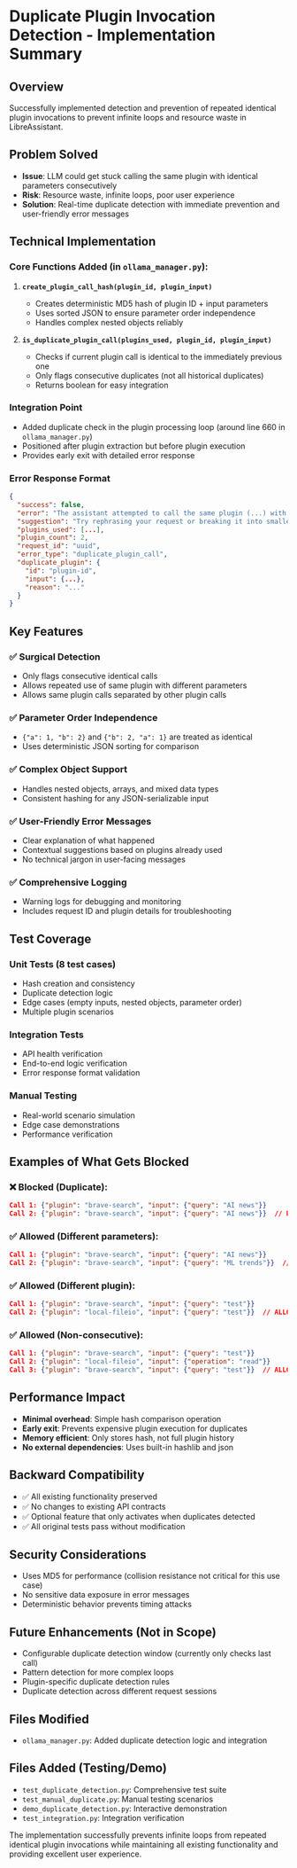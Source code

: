 # Duplicate Plugin Invocation Detection - Implementation Summary

## Overview
Successfully implemented detection and prevention of repeated identical plugin invocations to prevent infinite loops and resource waste in LibreAssistant.

## Problem Solved
- **Issue**: LLM could get stuck calling the same plugin with identical parameters consecutively
- **Risk**: Resource waste, infinite loops, poor user experience
- **Solution**: Real-time duplicate detection with immediate prevention and user-friendly error messages

## Technical Implementation

### Core Functions Added (in `ollama_manager.py`):

1. **`create_plugin_call_hash(plugin_id, plugin_input)`**
   - Creates deterministic MD5 hash of plugin ID + input parameters
   - Uses sorted JSON to ensure parameter order independence
   - Handles complex nested objects reliably

2. **`is_duplicate_plugin_call(plugins_used, plugin_id, plugin_input)`**
   - Checks if current plugin call is identical to the immediately previous one
   - Only flags consecutive duplicates (not all historical duplicates)
   - Returns boolean for easy integration

### Integration Point
- Added duplicate check in the plugin processing loop (around line 660 in `ollama_manager.py`)
- Positioned after plugin extraction but before plugin execution
- Provides early exit with detailed error response

### Error Response Format
```json
{
  "success": false,
  "error": "The assistant attempted to call the same plugin (...) with identical parameters consecutively...",
  "suggestion": "Try rephrasing your request or breaking it into smaller, more specific tasks.",
  "plugins_used": [...],
  "plugin_count": 2,
  "request_id": "uuid",
  "error_type": "duplicate_plugin_call",
  "duplicate_plugin": {
    "id": "plugin-id",
    "input": {...},
    "reason": "..."
  }
}
```

## Key Features

### ✅ Surgical Detection
- Only flags consecutive identical calls
- Allows repeated use of same plugin with different parameters
- Allows same plugin calls separated by other plugin calls

### ✅ Parameter Order Independence
- `{"a": 1, "b": 2}` and `{"b": 2, "a": 1}` are treated as identical
- Uses deterministic JSON sorting for comparison

### ✅ Complex Object Support
- Handles nested objects, arrays, and mixed data types
- Consistent hashing for any JSON-serializable input

### ✅ User-Friendly Error Messages
- Clear explanation of what happened
- Contextual suggestions based on plugins already used
- No technical jargon in user-facing messages

### ✅ Comprehensive Logging
- Warning logs for debugging and monitoring
- Includes request ID and plugin details for troubleshooting

## Test Coverage

### Unit Tests (8 test cases)
- Hash creation and consistency
- Duplicate detection logic
- Edge cases (empty inputs, nested objects, parameter order)
- Multiple plugin scenarios

### Integration Tests
- API health verification
- End-to-end logic verification
- Error response format validation

### Manual Testing
- Real-world scenario simulation
- Edge case demonstrations
- Performance verification

## Examples of What Gets Blocked

### ❌ Blocked (Duplicate):
```json
Call 1: {"plugin": "brave-search", "input": {"query": "AI news"}}
Call 2: {"plugin": "brave-search", "input": {"query": "AI news"}}  // BLOCKED
```

### ✅ Allowed (Different parameters):
```json
Call 1: {"plugin": "brave-search", "input": {"query": "AI news"}}
Call 2: {"plugin": "brave-search", "input": {"query": "ML trends"}}  // ALLOWED
```

### ✅ Allowed (Different plugin):
```json
Call 1: {"plugin": "brave-search", "input": {"query": "test"}}
Call 2: {"plugin": "local-fileio", "input": {"query": "test"}}  // ALLOWED
```

### ✅ Allowed (Non-consecutive):
```json
Call 1: {"plugin": "brave-search", "input": {"query": "test"}}
Call 2: {"plugin": "local-fileio", "input": {"operation": "read"}}
Call 3: {"plugin": "brave-search", "input": {"query": "test"}}  // ALLOWED
```

## Performance Impact
- **Minimal overhead**: Simple hash comparison operation
- **Early exit**: Prevents expensive plugin execution for duplicates
- **Memory efficient**: Only stores hash, not full plugin history
- **No external dependencies**: Uses built-in hashlib and json

## Backward Compatibility
- ✅ All existing functionality preserved
- ✅ No changes to existing API contracts
- ✅ Optional feature that only activates when duplicates detected
- ✅ All original tests pass without modification

## Security Considerations
- Uses MD5 for performance (collision resistance not critical for this use case)
- No sensitive data exposure in error messages
- Deterministic behavior prevents timing attacks

## Future Enhancements (Not in Scope)
- Configurable duplicate detection window (currently only checks last call)
- Pattern detection for more complex loops
- Plugin-specific duplicate detection rules
- Duplicate detection across different request sessions

## Files Modified
- `ollama_manager.py`: Added duplicate detection logic and integration

## Files Added (Testing/Demo)
- `test_duplicate_detection.py`: Comprehensive test suite
- `test_manual_duplicate.py`: Manual testing scenarios  
- `demo_duplicate_detection.py`: Interactive demonstration
- `test_integration.py`: Integration verification

The implementation successfully prevents infinite loops from repeated identical plugin invocations while maintaining all existing functionality and providing excellent user experience.